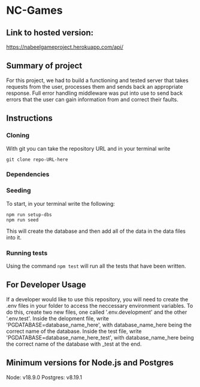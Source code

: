 # NC-Games

## Link to hosted version:

https://nabeelgameproject.herokuapp.com/api/

## Summary of project

For this project, we had to build a functioning and tested server that takes requests from the user, processes them and sends back an appropriate response. Full error handling middleware was put into use to send back errors that the user can gain information from and correct their faults.

## Instructions

### Cloning

With git you can take the repository URL and in your terminal write

```
git clone repo-URL-here
```

### Dependencies

### Seeding

To start, in your terminal write the following:

```
npm run setup-dbs
npm run seed
```
This will create the database and then add all of the data in the data files into it.
### Running tests

Using the command `npm test` will run all the tests that have been written.

## For Developer Usage

If a developer would like to use this repository, you will need to create the .env files in your folder to access the neccessary environment variables. To do this, create two new files, one called '.env.development' and the other '.env.test'. Inside the delopment file, write 'PGDATABASE=database_name_here', with database_name_here being the correct name of the database. Inside the test file, write 'PGDATABASE=database_name_here_test', with database_name_here being the correct name of the database with \_test at the end.

## Minimum versions for Node.js and Postgres

Node: v18.9.0
Postgres: v8.19.1
